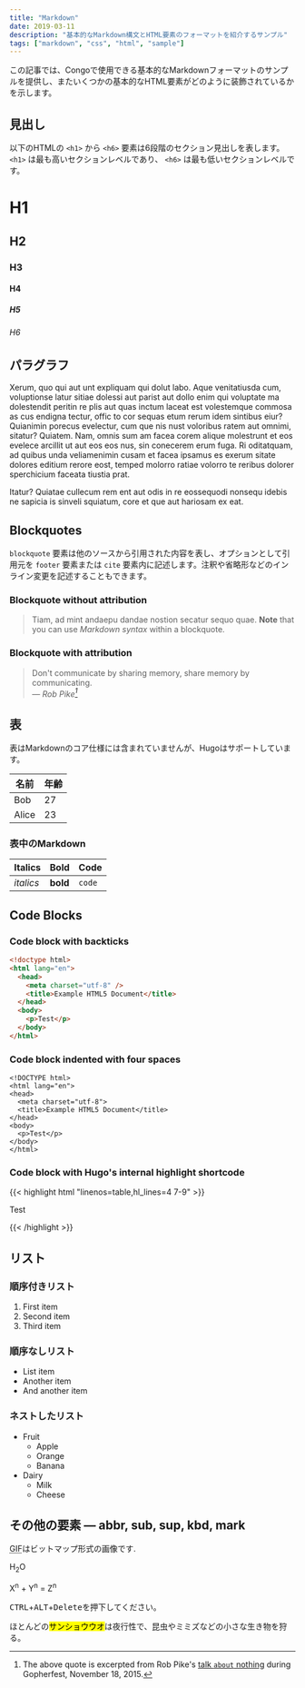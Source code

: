 ```yaml
---
title: "Markdown"
date: 2019-03-11
description: "基本的なMarkdown構文とHTML要素のフォーマットを紹介するサンプル"
tags: ["markdown", "css", "html", "sample"]
---
```


この記事では、Congoで使用できる基本的なMarkdownフォーマットのサンプルを提供し、またいくつかの基本的なHTML要素がどのように装飾されているかを示します。

<!--more-->

## 見出し

以下のHTMLの `<h1>` から `<h6>` 要素は6段階のセクション見出しを表します。 `<h1>` は最も高いセクションレベルであり、 `<h6>` は最も低いセクションレベルです。

# H1

## H2

### H3

#### H4

##### H5

###### H6

## パラグラフ

Xerum, quo qui aut unt expliquam qui dolut labo. Aque venitatiusda cum, voluptionse latur sitiae dolessi aut parist aut dollo enim qui voluptate ma dolestendit peritin re plis aut quas inctum laceat est volestemque commosa as cus endigna tectur, offic to cor sequas etum rerum idem sintibus eiur? Quianimin porecus evelectur, cum que nis nust voloribus ratem aut omnimi, sitatur? Quiatem. Nam, omnis sum am facea corem alique molestrunt et eos evelece arcillit ut aut eos eos nus, sin conecerem erum fuga. Ri oditatquam, ad quibus unda veliamenimin cusam et facea ipsamus es exerum sitate dolores editium rerore eost, temped molorro ratiae volorro te reribus dolorer sperchicium faceata tiustia prat.

Itatur? Quiatae cullecum rem ent aut odis in re eossequodi nonsequ idebis ne sapicia is sinveli squiatum, core et que aut hariosam ex eat.

## Blockquotes

`blockquote` 要素は他のソースから引用された内容を表し、オプションとして引用元を `footer` 要素または `cite` 要素内に記述します。注釈や省略形などのインライン変更を記述することもできます。

### Blockquote without attribution

> Tiam, ad mint andaepu dandae nostion secatur sequo quae.
> **Note** that you can use _Markdown syntax_ within a blockquote.

### Blockquote with attribution

> Don't communicate by sharing memory, share memory by communicating.<br>
> — <cite>Rob Pike[^1]</cite>

[^1]: The above quote is excerpted from Rob Pike's [talk `about` nothing](https://www.youtube.com/watch?v=PAAkCSZUG1c) during Gopherfest, November 18, 2015.

## 表

表はMarkdownのコア仕様には含まれていませんが、Hugoはサポートしています。

| 名前  | 年齢 |
| ----- | ---- |
| Bob   | 27   |
| Alice | 23   |

### 表中のMarkdown

| Italics   | Bold     | Code   |
| --------- | -------- | ------ |
| _italics_ | **bold** | `code` |

## Code Blocks

### Code block with backticks

```html
<!doctype html>
<html lang="en">
  <head>
    <meta charset="utf-8" />
    <title>Example HTML5 Document</title>
  </head>
  <body>
    <p>Test</p>
  </body>
</html>
```

### Code block indented with four spaces

    <!DOCTYPE html>
    <html lang="en">
    <head>
      <meta charset="utf-8">
      <title>Example HTML5 Document</title>
    </head>
    <body>
      <p>Test</p>
    </body>
    </html>

### Code block with Hugo's internal highlight shortcode

{{< highlight html "linenos=table,hl_lines=4 7-9" >}}

<!DOCTYPE html>
<html lang="en">
<head>
  <meta charset="utf-8">
  <title>Example HTML5 Document</title>
</head>
<body>
  <p>Test</p>
</body>
</html>
{{< /highlight >}}

## リスト

### 順序付きリスト

1. First item
2. Second item
3. Third item

### 順序なしリスト

- List item
- Another item
- And another item

### ネストしたリスト

- Fruit
  - Apple
  - Orange
  - Banana
- Dairy
  - Milk
  - Cheese

## その他の要素 — abbr, sub, sup, kbd, mark

<abbr title="Graphics Interchange Format">GIF</abbr>はビットマップ形式の画像です.

H<sub>2</sub>O

X<sup>n</sup> + Y<sup>n</sup> = Z<sup>n</sup>

<kbd>CTRL</kbd>+<kbd>ALT</kbd>+<kbd>Delete</kbd>を押下してください。

ほとんどの<mark>サンショウウオ</mark>は夜行性で、昆虫やミミズなどの小さな生き物を狩る。
